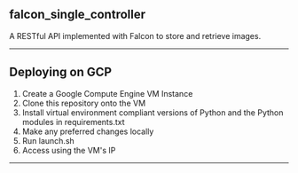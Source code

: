 ## falcon_single_controller
A RESTful API implemented with Falcon to store and retrieve images.

---

## Deploying on GCP
1. Create a Google Compute Engine VM Instance
2. Clone this repository onto the VM
3. Install virtual environment compliant versions of Python and the Python modules in requirements.txt
3. Make any preferred changes locally
4. Run launch.sh
5. Access using the VM's IP

---
